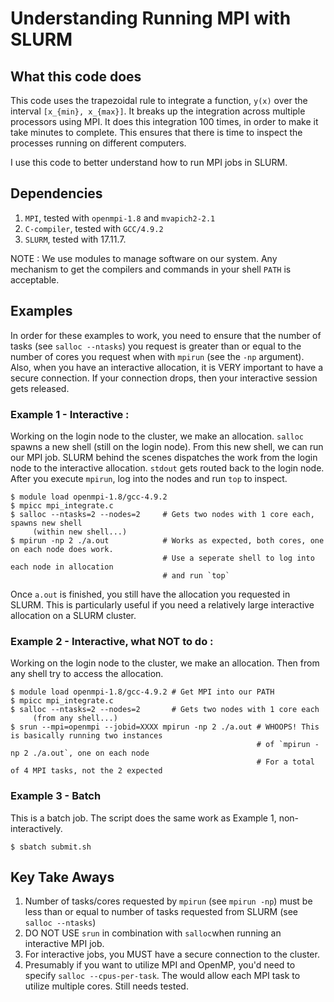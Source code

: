 # Understanding Running MPI with SLURM

## What this code does
This code uses the trapezoidal rule to integrate a function, `y(x)` over the interval
`[x_{min}, x_{max}]`. It breaks up the integration across multiple processors using
MPI. It does this integration 100 times, in order to make it take minutes to
complete. This ensures that there is time to inspect the processes running on 
different computers.

I use this code to better understand how to run MPI jobs in SLURM.

## Dependencies
1. `MPI`, tested with `openmpi-1.8` and `mvapich2-2.1`
2. `C-compiler`, tested with `GCC/4.9.2`
3. `SLURM`, tested with 17.11.7.

NOTE : We use modules to manage software on our system. Any mechanism to get the 
compilers and commands in your shell `PATH` is acceptable.


## Examples
In order for these examples to work, you need to ensure that the number of
tasks (see `salloc --ntasks`) you request is greater than or equal to the number of cores you request
when with `mpirun` (see the `-np` argument). Also, when you have an interactive
allocation, it is VERY important to have a secure connection. If your connection
drops, then your interactive session gets released.

### Example 1 - Interactive :
Working on the login node to the cluster, we make an allocation.
`salloc` spawns a new shell (still on the login node). From this new shell, we can
run our MPI job. SLURM behind the scenes dispatches the work from the login node
to the interactive allocation. `stdout` gets routed back to the login node.
After you execute `mpirun`, log into the nodes and run `top` to inspect.

    $ module load openmpi-1.8/gcc-4.9.2
    $ mpicc mpi_integrate.c 
    $ salloc --ntasks=2 --nodes=2     # Gets two nodes with 1 core each, spawns new shell
         (within new shell...)       
    $ mpirun -np 2 ./a.out            # Works as expected, both cores, one on each node does work.
                                      # Use a seperate shell to log into each node in allocation
                                      # and run `top`

Once `a.out` is finished, you still have the allocation you requested in SLURM. 
This is particularly useful if you need a relatively large interactive allocation on
a SLURM cluster. 


### Example 2 - Interactive, what NOT to do :
Working on the login node to the cluster, we make an allocation. Then from any shell
try to access the allocation.

    $ module load openmpi-1.8/gcc-4.9.2 # Get MPI into our PATH
    $ mpicc mpi_integrate.c 
    $ salloc --ntasks=2 --nodes=2       # Gets two nodes with 1 core each
         (from any shell...)
    $ srun --mpi=openmpi --jobid=XXXX mpirun -np 2 ./a.out # WHOOPS! This is basically running two instances
                                                           # of `mpirun -np 2 ./a.out`, one on each node
                                                           # For a total of 4 MPI tasks, not the 2 expected


### Example 3 - Batch
This is a batch job. The script does the same work as Example 1, non-interactively.

    $ sbatch submit.sh


## Key Take Aways
1. Number of tasks/cores requested by `mpirun` (see `mpirun -np`) must be less than or equal to number of tasks requested from SLURM (see `salloc --ntasks`)
2. DO NOT USE `srun` in combination with `salloc`when running an interactive MPI job. 
3. For interactive jobs, you MUST have a secure connection to the cluster.
4. Presumably if you want to utilize MPI and OpenMP, you'd need to specify `salloc --cpus-per-task`. The would allow each MPI task to utilize multiple cores. Still needs tested.
